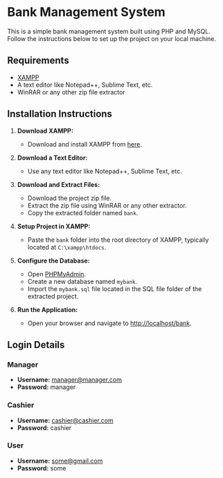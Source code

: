 # Bank Management System

This is a simple bank management system built using PHP and MySQL. Follow the instructions below to set up the project on your local machine.

## Requirements

- [XAMPP](https://www.apachefriends.org/index.html)
- A text editor like Notepad++, Sublime Text, etc.
- WinRAR or any other zip file extractor

## Installation Instructions

1. **Download XAMPP:**
   - Download and install XAMPP from [here](https://www.apachefriends.org/index.html).

2. **Download a Text Editor:**
   - Use any text editor like Notepad++, Sublime Text, etc.

3. **Download and Extract Files:**
   - Download the project zip file.
   - Extract the zip file using WinRAR or any other extractor.
   - Copy the extracted folder named `bank`.

4. **Setup Project in XAMPP:**
   - Paste the `bank` folder into the root directory of XAMPP, typically located at `C:\xampp\htdocs`.

5. **Configure the Database:**
   - Open [PHPMyAdmin](http://localhost/phpmyadmin).
   - Create a new database named `mybank`.
   - Import the `mybank.sql` file located in the SQL file folder of the extracted project.

6. **Run the Application:**
   - Open your browser and navigate to [http://localhost/bank](http://localhost/bank).

## Login Details

### Manager
- **Username:** manager@manager.com
- **Password:** manager

### Cashier
- **Username:** cashier@cashier.com
- **Password:** cashier

### User
- **Username:** some@gmail.com
- **Password:** some
